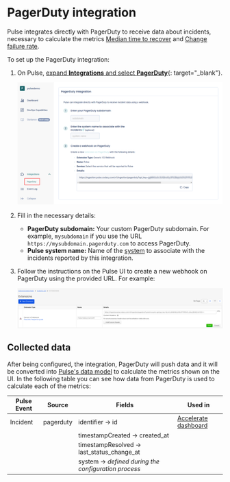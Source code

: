 # PagerDuty integration

Pulse integrates directly with PagerDuty to receive data about incidents, necessary to calculate the metrics [Median time to recover](../metrics/accelerate.md#median-time-to-recover) and [Change failure rate](../metrics/accelerate.md#change-failure-rate).

To set up the PagerDuty integration:

1.  On Pulse, [expand **Integrations** and select **PagerDuty**](https://app.pulse.codacy.com/integrations/pagerduty){: target="_blank"}.

    ![PagerDuty integration](images/pagerduty.png)

1.  Fill in the necessary details:

    -   **PagerDuty subdomain:** Your custom PagerDuty subdomain. For example, `mysubdomain` if you use the URL `https://mysubdomain.pagerduty.com` to access PagerDuty.
    -   **Pulse system name:** Name of the [system](https://docs.pulse.codacy.com/#before-you-begin) to associate with the incidents reported by this integration.

1.  Follow the instructions on the Pulse UI to create a new webhook on PagerDuty using the provided URL. For example:

    ![PagerDuty webhook](images/pagerduty-webhook.png)

## Collected data

After being configured, the integration, PagerDuty will push data and it will be converted into [Pulse's data model](https://ingestion.pulse.codacy.com/v1/api-docs#tocs_event) to calculate the metrics shown on the UI. In the following table you can see how data from PagerDuty is used to calculate each of the metrics:

| Pulse Event | Source     | Fields                                              | Used in                                          |
| ---------------- | ------------- | --------------------------------------------------- | ------------------------------------------------ |
| Incident       | pagerduty | identifier → id                                    | [Accelerate dashboard](../metrics/accelerate.md) |
|                    |                  | timestampCreated → created_at                              |                                                  |
|                    |                  | timestampResolved → last_status_change_at                             |                                                  |
|                                       |         | system → *defined during the configuration process* |                                                  |
